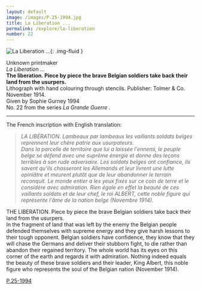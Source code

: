 ```yaml
---
layout: default
image: /images/P.25-1994.jpg
title: La Liberation ...
permalink: /explore/la-liberation
number: 22
---
```


![La Liberation ...]({{site.baseurl}}/images/P.25-1994.jpg){: .img-fluid }

Unknown printmaker  
_La Liberation ..._  
**The liberation. Piece by piece the brave Belgian soldiers take back their land from the usurpers.**  
Lithograph with hand colouring through stencils. Publisher: Tolmer & Co. November 1914.  
Given by Sophie Gurney 1994  
No. 22 from the series _La Grande Guerre_ .
* * *
The French inscription with English translation:

> _LA LIBÉRATION. Lambeaux par lambeaux les vaillants soldats belges reprennent leur chère patrie aux usurpateurs.  
Dans la parcelle de territoire que lui a laissée l'ennemi, le peuple belge se défend avec une suprême énergie et donne des leçons terribles à son rude adversaire. Les soldats belges ont confiance, ils savent qu'ils chasseront les Allemands et leur livrent une lutte opiniâtre et meurent plutôt que de leur abandonner le terrain reconquit. Le monde entier a les yeux fixés sur ce coin de terre et le considère avec admiration. Rien égale en effet la beauté de ces vaillants soldats et de leur chef, le roi ALBERT, cette noble figure qui représente l'âme de la nation belge (Novembre 1914)._

THE LIBERATION. Piece by piece the brave Belgian soldiers take back their land from the usurpers.  
In the fragment of land that was left by the enemy the Belgian people defended themselves with supreme energy and they give harsh lessons to their tough opponent. Belgian soldiers have confidence, they know that they will chase the Germans and deliver their stubborn fight, to die rather than abandon their regained territory. The whole world has its eyes on this corner of the earth and regards it with admiration. Nothing indeed equals the beauty of these brave soldiers and their leader, King Albert, this noble figure who represents the soul of the Belgian nation (November 1914).

[P.25-1994]({{site.collection_url}}id/object/198897)

